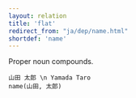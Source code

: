 ```yaml
---
layout: relation
title: 'flat'
redirect_from: "ja/dep/name.html"
shortdef: 'name'
---
```


Proper noun compounds.

~~~ sdparse
山田 太郎 \n Yamada Taro
name(山田, 太郎)
~~~
<!-- Interlanguage links updated Út zář 29 20:43:19 CEST 2020 -->
